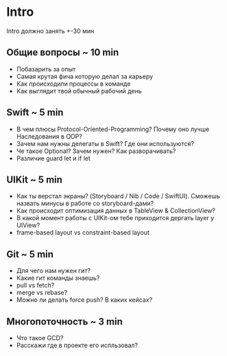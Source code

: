 # Intro

Intro должно занять +-30 мин

## Общие вопросы ~ 10 min
- Побазарить за опыт
- Самая крутая фича которую делал за карьеру
- Как происходили процессы в команде
- Как выглядит твой обычный рабочий день
  
## Swift ~ 5 min
- В чем плюсы Protocol-Oriented-Programming? Почему оно лучше Наследования в OOP?
- Зачем нам нужны делегаты в Swift? Где они используются?
- Че такое Optional? Зачем нужен? Как разворачивать?
- Различие guard let и if let

## UIKit ~ 5 min
- Как ты верстал экраны? (Storyboard / Nib / Code / SwiftUI). Сможешь назвать минусы в работе со storyboard-дами?
- Как происходит оптимизация данных в TableView & CollectionView?
- В какой момент работы с UIKit-ом тебе приходится дергать layer у UIView?
- frame-based layout vs constraint-based layout

## Git ~ 5 min
- Для чего нам нужен гит?
- Какие гит команды знаешь?
- pull vs fetch?
- merge vs rebase?
- Можно ли делать force push? В каких кейсах?
  
## Многопоточность ~ 3 min
- Что такое GCD?
- Расскажи где в проекте его испльзовал?
